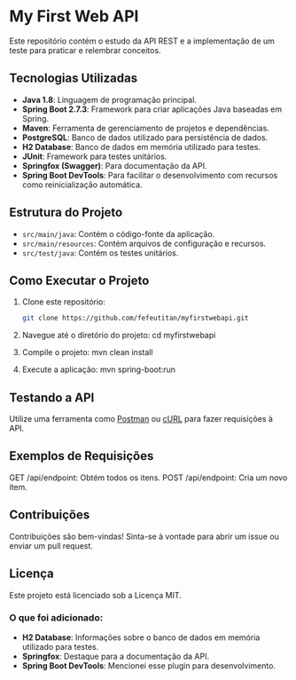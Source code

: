 # My First Web API

Este repositório contém o estudo da API REST e a implementação de um teste para praticar e relembrar conceitos.

## Tecnologias Utilizadas

- **Java 1.8**: Linguagem de programação principal.
- **Spring Boot 2.7.3**: Framework para criar aplicações Java baseadas em Spring.
- **Maven**: Ferramenta de gerenciamento de projetos e dependências.
- **PostgreSQL**: Banco de dados utilizado para persistência de dados.
- **H2 Database**: Banco de dados em memória utilizado para testes.
- **JUnit**: Framework para testes unitários.
- **Springfox (Swagger)**: Para documentação da API.
- **Spring Boot DevTools**: Para facilitar o desenvolvimento com recursos como reinicialização automática.

## Estrutura do Projeto

- `src/main/java`: Contém o código-fonte da aplicação.
- `src/main/resources`: Contém arquivos de configuração e recursos.
- `src/test/java`: Contém os testes unitários.

## Como Executar o Projeto

1. Clone este repositório:
   ```bash
   git clone https://github.com/fefeutitan/myfirstwebapi.git
   
2. Navegue até o diretório do projeto:
   cd myfirstwebapi

3. Compile o projeto:
   mvn clean install

4. Execute a aplicação:
   mvn spring-boot:run

## Testando a API
Utilize uma ferramenta como [Postman](https://www.postman.com/) ou [cURL](https://curl.se/) para fazer requisições à API.

## Exemplos de Requisições
GET /api/endpoint: Obtém todos os itens.
POST /api/endpoint: Cria um novo item.

## Contribuições
Contribuições são bem-vindas! Sinta-se à vontade para abrir um issue ou enviar um pull request.

## Licença
Este projeto está licenciado sob a Licença MIT.

### O que foi adicionado:
- **H2 Database**: Informações sobre o banco de dados em memória utilizado para testes.
- **Springfox**: Destaque para a documentação da API.
- **Spring Boot DevTools**: Mencionei esse plugin para desenvolvimento.
